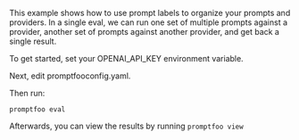 This example shows how to use prompt labels to organize your prompts and providers.
In a single eval, we can run one set of multiple prompts against a provider, another set
of prompts against another provider, and get back a single result.

To get started, set your OPENAI_API_KEY environment variable.

Next, edit promptfooconfig.yaml.

Then run:

```
promptfoo eval
```

Afterwards, you can view the results by running `promptfoo view`
